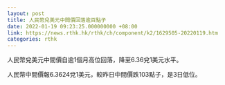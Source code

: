 ```yaml
---
layout: post
title: 人民幣兌美元中間價回落逾百點子
date: 2022-01-19 09:23:25.000000000 +08:00
link: https://news.rthk.hk/rthk/ch/component/k2/1629505-20220119.htm
categories: rthk
---
```


人民幣兌美元中間價自逾1個月高位回落，降至6.36兌1美元水平。

人民幣中間價報6.3624兌1美元，較昨日中間價跌103點子，是3日低位。
